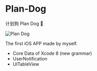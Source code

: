 # Plan-Dog
计划狗 Plan Dog 🐶

![Plan Dog](https://github.com/Loyv99/Plan-Dog/raw/master/计划狗2/Assets.xcassets/AppIcon.appiconset/Icon-Small-40@3x.png)

The first iOS APP made by myself.

* Core Data of Xcode 8 (new grammar)<br/>
* UserNotification<br/>
* UITableView
